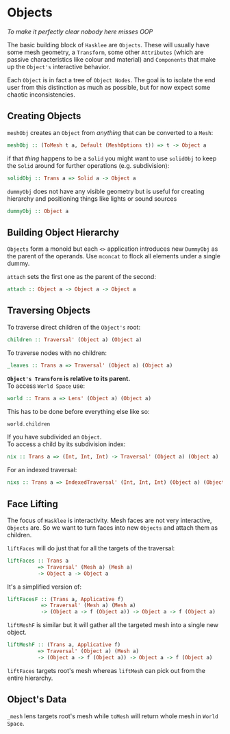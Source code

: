 # Objects

_To make it perfectly clear nobody here misses OOP_

The basic building block of `Hasklee` are `Objects`. These will usually have some mesh geometry, a `Transform`, some other `Attributes` (which are passive characteristics like colour and material) and `Components` that make up the `Object's` interactive behavior.

Each `Object` is in fact a tree of `Object Nodes`. The goal is to isolate the end user from this distinction as much as possible, but for now expect some chaotic inconsistencies.


## Creating Objects


`meshObj` creates an `Object` from _anything_ that can be converted to a `Mesh`:

```haskell
meshObj :: (ToMesh t a, Default (MeshOptions t)) => t -> Object a
```

if that _thing_ happens to be a `Solid` you might want to use `solidObj` to keep the `Solid` around for further operations (e.g. subdivision):

```haskell
solidObj :: Trans a => Solid a -> Object a
```

`dummyObj` does not have any visible geometry but is useful for creating hierarchy and positioning things like lights or sound sources


```haskell
dummyObj :: Object a
```

## Building Object Hierarchy

`Objects` form a monoid but each `<>` application introduces new `DummyObj` as the parent of the operands. Use `mconcat` to flock all elements under a single dummy.

`attach` sets the first one as the parent of the second:

```haskell
attach :: Object a -> Object a -> Object a
```

## Traversing Objects

To traverse direct children of the `Object's` root:
```haskell
children :: Traversal' (Object a) (Object a)
```

To traverse nodes with no children:
```haskell
_leaves :: Trans a => Traversal' (Object a) (Object a)
```

**`Object's Transform` is relative to its parent.**  
To access `World Space` use:

```haskell
world :: Trans a => Lens' (Object a) (Object a)
```

This has to be done before everything else like so:

```haskell
world.children
```

If you have subdivided an `Object`.  
To access a child by its subdivision index:

```haskell
nix :: Trans a => (Int, Int, Int) -> Traversal' (Object a) (Object a)
```

For an indexed traversal:

```haskell
nixs :: Trans a => IndexedTraversal' (Int, Int, Int) (Object a) (Object a)
```

## Face Lifting

The focus of `Hasklee` is interactivity. Mesh faces are not very interactive, `Objects` are. So we want to turn faces into new `Objects` and attach them as children.

`liftFaces` will do just that for all the targets of the traversal:

```haskell
liftFaces :: Trans a
          => Traversal' (Mesh a) (Mesh a)
          -> Object a -> Object a
```
It's a simplified version of:

```haskell
liftFacesF :: (Trans a, Applicative f)
           => Traversal' (Mesh a) (Mesh a)
           -> (Object a -> f (Object a)) -> Object a -> f (Object a)
```

`liftMeshF` is similar but it will gather all the targeted mesh into a single new object.

```haskell
liftMeshF :: (Trans a, Applicative f)
          => Traversal' (Object a) (Mesh a)
          -> (Object a -> f (Object a)) -> Object a -> f (Object a)
```

`liftFaces` targets root's mesh whereas `liftMesh` can pick out from the entire hierarchy.

## Object's Data

`_mesh` lens targets root's mesh while `toMesh` will return whole mesh in `World Space`.
